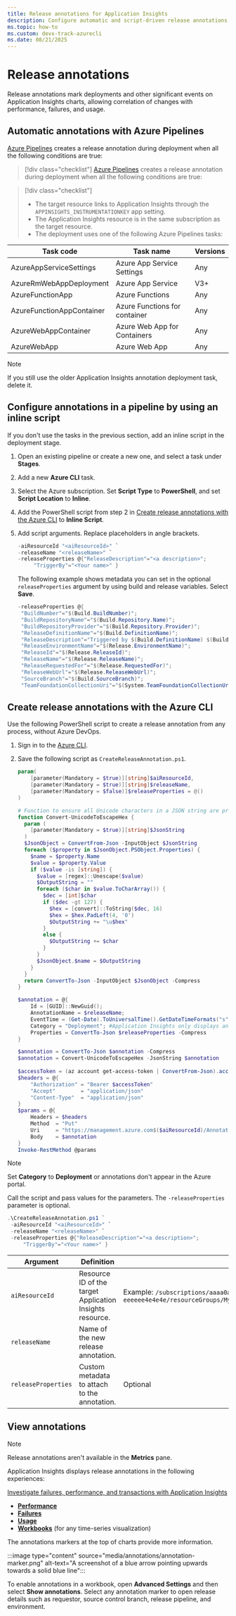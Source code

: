 ```yaml
---
title: Release annotations for Application Insights
description: Configure automatic and script-driven release annotations, view annotations across Application Insights experiences, and transition from API keys.
ms.topic: how-to
ms.custom: devx-track-azurecli
ms.date: 08/21/2025
---
```


# Release annotations

Release annotations mark deployments and other significant events on Application Insights charts, allowing correlation of changes with performance, failures, and usage.

## Automatic annotations with Azure Pipelines

[Azure Pipelines](/azure/devops/pipelines) creates a release annotation during deployment when all the following conditions are true:

> [!div class="checklist"]
[Azure Pipelines](/azure/devops/pipelines) creates a release annotation during deployment when all the following conditions are true:

> [!div class="checklist"]
> - The target resource links to Application Insights through the `APPINSIGHTS_INSTRUMENTATIONKEY` app setting.
> - The Application Insights resource is in the same subscription as the target resource.
> - The deployment uses one of the following Azure Pipelines tasks:

  | Task code                 | Task name                     | Versions     |
  |---------------------------|-------------------------------|--------------|
  | AzureAppServiceSettings   | Azure App Service Settings    | Any          |
  | AzureRmWebAppDeployment   | Azure App Service             | V3+          |
  | AzureFunctionApp          | Azure Functions               | Any          |
  | AzureFunctionAppContainer | Azure Functions for container | Any          |
  | AzureWebAppContainer      | Azure Web App for Containers  | Any          |
  | AzureWebApp               | Azure Web App                 | Any          |

> [!NOTE]
> If you still use the older Application Insights annotation deployment task, delete it.

## Configure annotations in a pipeline by using an inline script

If you don't use the tasks in the previous section, add an inline script in the deployment stage.

1. Open an existing pipeline or create a new one, and select a task under **Stages**.
1. Add a new **Azure CLI** task.
1. Select the Azure subscription. Set **Script Type** to **PowerShell**, and set **Script Location** to **Inline**.
1. Add the PowerShell script from step 2 in [Create release annotations with the Azure CLI](#create-release-annotations-with-the-azure-cli) to **Inline Script**.
1. Add script arguments. Replace placeholders in angle brackets.

   ```powershell
   -aiResourceId "<aiResourceId>" `
   -releaseName "<releaseName>" `
   -releaseProperties @{"ReleaseDescription"="<a description>";
        "TriggerBy"="<Your name>" }
   ```

   The following example shows metadata you can set in the optional `releaseProperties` argument by using build and release variables. Select **Save**.

   ```powershell
   -releaseProperties @{
    "BuildNumber"="$(Build.BuildNumber)";
    "BuildRepositoryName"="$(Build.Repository.Name)";
    "BuildRepositoryProvider"="$(Build.Repository.Provider)";
    "ReleaseDefinitionName"="$(Build.DefinitionName)";
    "ReleaseDescription"="Triggered by $(Build.DefinitionName) $(Build.BuildNumber)";
    "ReleaseEnvironmentName"="$(Release.EnvironmentName)";
    "ReleaseId"="$(Release.ReleaseId)";
    "ReleaseName"="$(Release.ReleaseName)";
    "ReleaseRequestedFor"="$(Release.RequestedFor)";
    "ReleaseWebUrl"="$(Release.ReleaseWebUrl)";
    "SourceBranch"="$(Build.SourceBranch)";
    "TeamFoundationCollectionUri"="$(System.TeamFoundationCollectionUri)" }
   ```

## Create release annotations with the Azure CLI

Use the following PowerShell script to create a release annotation from any process, without Azure DevOps.

1. Sign in to the [Azure CLI](/cli/azure/authenticate-azure-cli).
1. Save the following script as `CreateReleaseAnnotation.ps1`.

   ```powershell
   param(
       [parameter(Mandatory = $true)][string]$aiResourceId,
       [parameter(Mandatory = $true)][string]$releaseName,
       [parameter(Mandatory = $false)]$releaseProperties = @()
   )

   # Function to ensure all Unicode characters in a JSON string are properly escaped
   function Convert-UnicodeToEscapeHex {
     param (
       [parameter(Mandatory = $true)][string]$JsonString
     )
     $JsonObject = ConvertFrom-Json -InputObject $JsonString
     foreach ($property in $JsonObject.PSObject.Properties) {
       $name = $property.Name
       $value = $property.Value
       if ($value -is [string]) {
         $value = [regex]::Unescape($value)
         $OutputString = ""
         foreach ($char in $value.ToCharArray()) {
           $dec = [int]$char
           if ($dec -gt 127) {
             $hex = [convert]::ToString($dec, 16)
             $hex = $hex.PadLeft(4, '0')
             $OutputString += "\u$hex"
           }
           else {
             $OutputString += $char
           }
         }
         $JsonObject.$name = $OutputString
       }
     }
     return ConvertTo-Json -InputObject $JsonObject -Compress
   }
   
   $annotation = @{
       Id = [GUID]::NewGuid();
       AnnotationName = $releaseName;
       EventTime = (Get-Date).ToUniversalTime().GetDateTimeFormats("s")[0];
       Category = "Deployment"; #Application Insights only displays annotations from the "Deployment" Category
       Properties = ConvertTo-Json $releaseProperties -Compress
   }
   
   $annotation = ConvertTo-Json $annotation -Compress
   $annotation = Convert-UnicodeToEscapeHex -JsonString $annotation  
 
   $accessToken = (az account get-access-token | ConvertFrom-Json).accessToken
   $headers = @{
       "Authorization" = "Bearer $accessToken"
       "Accept"        = "application/json"
       "Content-Type"  = "application/json"
   }
   $params = @{
       Headers = $headers
       Method  = "Put"
       Uri     = "https://management.azure.com$($aiResourceId)/Annotations?api-version=2015-05-01"
       Body    = $annotation
   }
   Invoke-RestMethod @params
   ```

> [!NOTE]
> Set **Category** to **Deployment** or annotations don't appear in the Azure portal.

Call the script and pass values for the parameters. The `-releaseProperties` parameter is optional.

```powershell
.\CreateReleaseAnnotation.ps1 `
 -aiResourceId "<aiResourceId>" `
 -releaseName "<releaseName>" `
 -releaseProperties @{"ReleaseDescription"="<a description>";
     "TriggerBy"="<Your name>" }
```

| Argument            | Definition                                                   | Note |
|---------------------|--------------------------------------------------------------|------|
| `aiResourceId`      | Resource ID of the target Application Insights resource.     | Example: `/subscriptions/aaaa0a0a-bb1b-cc2c-dd3d-eeeeee4e4e4e/resourceGroups/MyRGName/providers/microsoft.insights/components/MyResourceName` |
| `releaseName`       | Name of the new release annotation.                          |      |
| `releaseProperties` | Custom metadata to attach to the annotation.                 | Optional |

## View annotations

> [!NOTE]
> Release annotations aren't available in the **Metrics** pane.

Application Insights displays release annotations in the following experiences:

[Investigate failures, performance, and transactions with Application Insights](failures-performance-transactions.md&tabs=performance-view)

- [**Performance**](failures-performance-transactions.md&tabs=performance-view)
- [**Failures**](failures-performance-transactions.md&tabs=failures-view)
- [**Usage**](usage.md)
- [**Workbooks**](../visualize/best-practices-visualize.md) (for any time-series visualization)

The annotations markers at the top of charts provide more information.

:::image type="content" source="media/annotations/annotation-marker.png" alt-text="A screenshot of a blue arrow pointing upwards towards a solid blue line":::

To enable annotations in a workbook, open **Advanced Settings** and then select **Show annotations**. Select any annotation marker to open release details such as requestor, source control branch, release pipeline, and environment.
